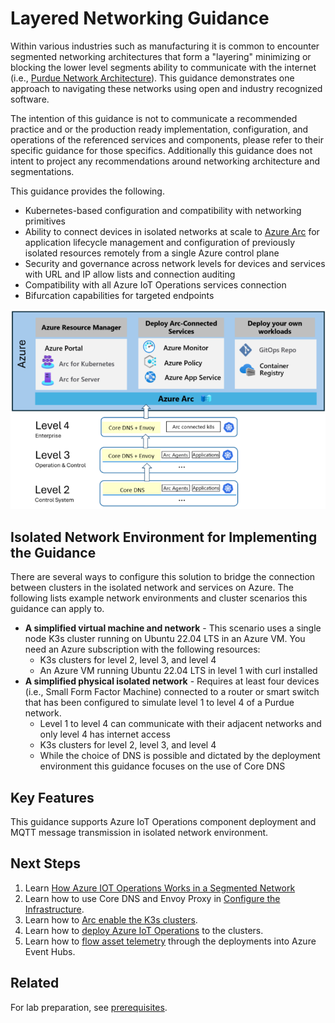 # Layered Networking Guidance

Within various industries such as manufacturing it is common to encounter segmented networking architectures that form a "layering" minimizing or blocking the lower level segments ability to communicate with the internet (i.e., [Purdue Network Architecture](https://en.wikipedia.org/wiki/Purdue_Enterprise_Reference_Architecture)). This guidance demonstrates one approach to navigating these networks using open and industry recognized software. 

The intention of this guidance is not to communicate a recommended practice and or the production ready implementation, configuration, and operations of the referenced services and components, please refer to their specific guidance for those specifics. Additionally this guidance does not intent to project any recommendations around networking architecture and segmentations.

 This guidance provides the following.

- Kubernetes-based configuration and compatibility with networking primitives
- Ability to connect devices in isolated networks at scale to [Azure Arc](https://learn.microsoft.com/en-us/azure/azure-arc/) for application lifecycle management and configuration of previously isolated resources remotely from a single Azure control plane
- Security and governance across network levels for devices and services with URL and IP allow lists and connection auditing
- Compatibility with all Azure IoT Operations services connection
- Bifurcation capabilities for targeted endpoints

![image-20250410105421926](.\images\image-20250410105421926.png)

## Isolated Network Environment for Implementing the Guidance

There are several ways to configure this solution to bridge the connection between clusters in the isolated network and services on Azure. The following lists example network environments and cluster scenarios this guidance can apply to.

- **A simplified virtual machine and network** - This scenario uses a single node K3s cluster running on Ubuntu 22.04 LTS in an Azure VM. You need an Azure subscription with the following resources:
  - K3s clusters for level 2, level 3, and level 4
  - An Azure VM running Ubuntu 22.04 LTS in level 1 with curl installed
- **A simplified physical isolated network** - Requires at least four devices (i.e., Small Form Factor Machine) connected to a router or smart switch that has been configured to simulate level 1 to level 4 of a Purdue network.
  - Level 1 to level 4 can communicate with their adjacent networks and only level 4 has internet access
  - K3s clusters for level 2, level 3, and level 4
  - While the choice of DNS is possible and dictated by the deployment environment this guidance focuses on the use of Core DNS

## Key Features

This guidance supports Azure IoT Operations component deployment and MQTT message transmission in isolated network environment. 

## Next Steps

1. Learn [How Azure IOT Operations Works in a Segmented Network](./aio-segmented-networks.md)
2. Learn how to use Core DNS and Envoy Proxy in [Configure the Infrastructure](./configure-infrastructure.md).
3. Learn how to [Arc enable the K3s clusters](./arc-enable-clusters.md).
4. Learn how to [deploy Azure IoT Operations](./deploy-aio.md) to the clusters.
5. Learn how to [flow asset telemetry](./asset-telemetry.md) through the deployments into Azure Event Hubs.

## Related

For lab preparation, see [prerequisites](./prerequisites.md).
